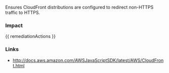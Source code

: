 
Ensures CloudFront distributions are configured to redirect non-HTTPS traffic to HTTPS.

### Impact
<!-- Add Impact here -->

<!-- DO NOT CHANGE -->
{{ remediationActions }}

### Links
- http://docs.aws.amazon.com/AWSJavaScriptSDK/latest/AWS/CloudFront.html


